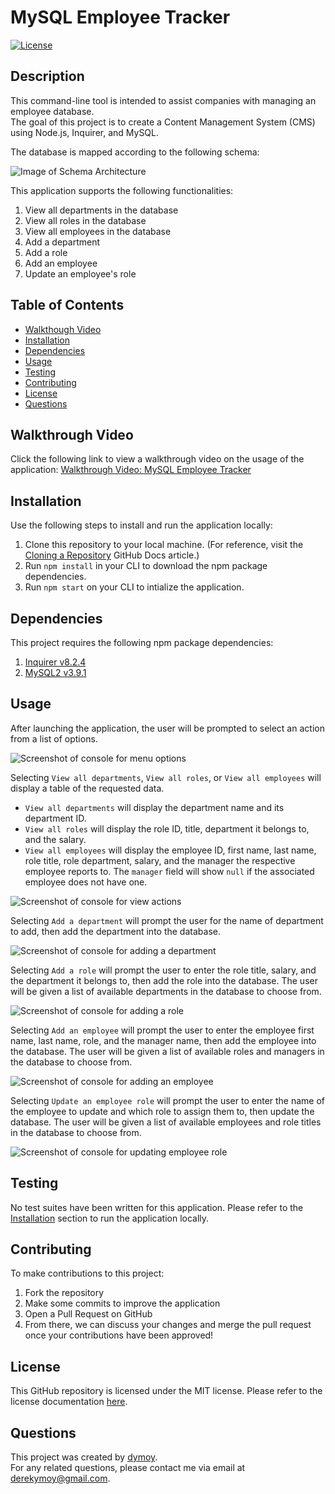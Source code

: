 # MySQL Employee Tracker 
[![License](https://img.shields.io/badge/License-MIT-yellow.svg)](https://opensource.org/licenses/MIT)

## Description 
This command-line tool is intended to assist companies with managing an employee database.  
The goal of this project is to create a Content Management System (CMS) using Node.js, Inquirer, and MySQL.  

The database is mapped according to the following schema:  

![Image of Schema Architecture](./Assets/schema_architecture.png)

This application supports the following functionalities:
1. View all departments in the database
2. View all roles in the database
3. View all employees in the database
4. Add a department 
5. Add a role 
6. Add an employee
7. Update an employee's role

## Table of Contents 
- [Walkthough Video](#walkthrough-video)
- [Installation](#installation)
- [Dependencies](#dependencies)
- [Usage](#usage)
- [Testing](#testing)
- [Contributing](#contributing)
- [License](#license)
- [Questions](#questions)

## Walkthrough Video

Click the following link to view a walkthrough video on the usage of the application: [Walkthrough Video: MySQL Employee Tracker](https://drive.google.com/file/d/17ic6iFgpC2NW9aDnAj3QiKI-5RD0ezqi/view?usp=sharing)  
  
## Installation 

Use the following steps to install and run the application locally:
1. Clone this repository to your local machine. (For reference, visit the [Cloning a Repository](https://docs.github.com/en/repositories/creating-and-managing-repositories/cloning-a-repository) GitHub Docs article.)
2. Run `npm install` in your CLI to download the npm package dependencies. 
3. Run `npm start` on your CLI to intialize the application.
  
## Dependencies
This project requires the following npm package dependencies:
1. [Inquirer v8.2.4](https://www.npmjs.com/package/inquirer/v/8.2.4)
2. [MySQL2 v3.9.1](https://www.npmjs.com/package/mysql2)
  
## Usage 

After launching the application, the user will be prompted to select an action from a list of options. 

![Screenshot of console for menu options](./Assets/menu_options_ss_png.png)

Selecting `View all departments`, `View all roles`, or `View all employees` will display a table of the requested data. 
- `View all departments` will display the department name and its department ID.
- `View all roles` will display the role ID, title, department it belongs to, and the salary.
- `View all employees` will display the employee ID, first name, last name, role title, role department, salary, and the manager the respective employee reports to. The `manager` field will show `null` if the associated employee does not have one. 

![Screenshot of console for view actions](./Assets/view_ss.png)
  
Selecting `Add a department` will prompt the user for the name of department to add, then add the department into the database. 

![Screenshot of console for adding a department](./Assets/add_dept_ss.png)

Selecting `Add a role` will prompt the user to enter the role title, salary, and the department it belongs to, then add the role into the database. The user will be given a list of available departments in the database to choose from.

![Screenshot of console for adding a role](./Assets/add_role_ss.png)

Selecting `Add an employee` will prompt the user to enter the employee first name, last name, role, and the manager name, then add the employee into the database. The user will be given a list of available roles and managers in the database to choose from. 

![Screenshot of console for adding an employee](./Assets/add_emp_ss.png)

Selecting `Update an employee role` will prompt the user to enter the name of the employee to update and which role to assign them to, then update the database. The user will be given a list of available employees and role titles in the database to choose from. 

![Screenshot of console for updating employee role](./Assets/update_emp_role_ss.png)


## Testing 
No test suites have been written for this application. Please refer to the [Installation](#installation) section to run the application locally. 
  
## Contributing
To make contributions to this project:  
1. Fork the repository  
2. Make some commits to improve the application
3. Open a Pull Request on GitHub
4. From there, we can discuss your changes and merge the pull request once your contributions have been approved!

## License 
This GitHub repository is licensed under the MIT license. Please refer to the license documentation [here](https://opensource.org/licenses/MIT).
  
## Questions
This project was created by [dymoy](https://github.com/dymoy).  
For any related questions, please contact me via email at <derekymoy@gmail.com>.